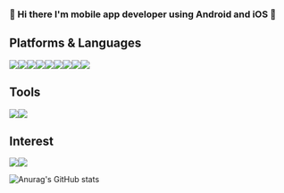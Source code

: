 ### 👋 Hi there I'm mobile app developer using Android and iOS 👋

## Platforms & Languages
<img src="https://img.shields.io/badge/Android-3DDC84?style=flat-square&logo=Android&logoColor=white"/><img src="https://img.shields.io/badge/iOS-000000?style=flat-square&logo=iOS&logoColor=white"/><img src="https://img.shields.io/badge/Flutter-02569B?style=flat-square&logo=Flutter&logoColor=white"/><img src="https://img.shields.io/badge/Dart-0175C2?style=flat-square&logo=Dart&logoColor=white"/><img src="https://img.shields.io/badge/JavaScriipt-F7DF1E.svg?style=flat-square&logo=Javascript&logoColor=white"/><img src="https://img.shields.io/badge/Fastlane-00F200.svg?style=flat-square&logo=Fastlane&logoColor=white"/><img src="https://img.shields.io/badge/Windows-0078D6.svg?style=flat-square&logo=Windows&logoColor=white"/><img src="https://img.shields.io/badge/macOS-000000.svg?style=flat-square&logo=macOS&logoColor=white"/><img src="https://img.shields.io/badge/Linux-FCC624.svg?style=flat-square&logo=Linux&logoColor=white"/>

## Tools
<img src="https://img.shields.io/badge/Firebase-FFCA28?style=flat-square&logo=Firebase&logoColor=black"/><img src="https://img.shields.io/badge/Git-F05032?style=flat-square&logo=Git&logoColor=white"/>

## Interest
<img src="https://img.shields.io/badge/NestJS-E0234E?style=flat-square&logo=NestJS&logoColor=white"/><img src="https://img.shields.io/badge/Rust-000000?style=flat-square&logo=Rust&logoColor=white"/>

![Anurag's GitHub stats](https://github-readme-stats.vercel.app/api?username=97-Hyun&show_icons=true&theme=radical)



